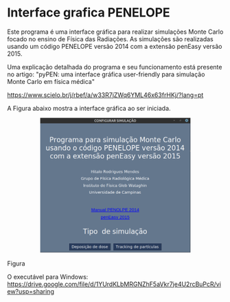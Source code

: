 # Interface grafica PENELOPE


Este programa é uma interface gráfica para realizar simulações Monte Carlo focado no ensino de Física das Radiações.
As simulações são realizadas usando um código PENELOPE versão 2014 com a extensão penEasy versão 2015.

Uma explicação detalhada do programa e seu funcionamento está presente no artigo: "pyPEN: uma interface gráfica user-friendly para simulação Monte Carlo em física médica"

https://www.scielo.br/j/rbef/a/w33R7jZWq6YML46x63frHKj/?lang=pt


A Figura abaixo mostra a interface gráfica ao ser iniciada.

<p align="center">
  <img src="first_screen.png" width="350" title="hover text">
</p>

Figura

O executável para Windows: https://drive.google.com/file/d/1YUrdKLbMRGNZhF5aVkr7je4U2rcBuPcR/view?usp=sharing
